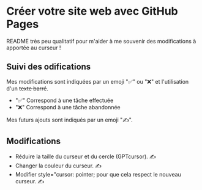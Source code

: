 # Créer votre site web avec GitHub Pages

README très peu qualitatif pour m'aider à me souvenir des modifications à apportée au curseur !

## Suivi des odifications

Mes modifications sont indiquées par un emoji "✅" ou "❌" et l'utilisation d'un ~~texte barré~~.
- "✅" Correspond à une tâche effectuée
- "❌" Correspond à une tâche abandonnée

Mes futurs ajouts sont indiqués par un emoji "✍️".

## Modifications

- Réduire la taille du curseur et du cercle (GPTcursor). ✍️
- Changer la couleur du curseur. ✍️
- Modifier style="cursor: pointer; pour que cela respect le nouveau curseur. ✍️